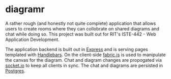 # diagramr

A rather rough (and honestly not quite complete) application that allows users to create rooms where they can collobrate on shared diagrams and chat while doing so. This project was built out for RIT's ISTE-442 - Web Application Development. 

The application backend is built out in [Express](https://github.com/expressjs/express) and is serving pages templated with [Handlebars](https://github.com/wycats/handlebars.js/). On the client-side [fabric.js](https://github.com/kangax/fabric.js) is used to manipulate the canvas for the diagram. Chat and diagram changes are propogated via [socket.io](https://github.com/socketio/socket.io) to keep all clients in sync. The chat and diagrams are persisted in [Postgres](https://www.postgresql.org/).
